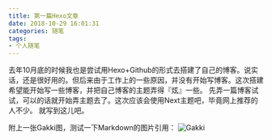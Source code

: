 ```yaml
---
title: 第一篇Hexo文章
date: 2018-10-29 16:01:31
categories: 随笔
tags: 
- 个人随笔
---
```

去年10月底的时候我也是尝试用Hexo+Github的形式去搭建了自己的博客。说实话，还是很好用的。但后来由于工作上的一些原因，并没有开始写博客。这次搭建希望能开始写一些博客，并把自己博客的主题弄得『炫』一些。
先弄一篇博客试试，可以的话就开始弄主题去了。这次应该会使用Next主题吧，毕竟网上推荐的人不少。
就写到这儿吧。

附上一张Gakki图，测试一下Markdown的图片引用：
![Gakki](https://jiantuku-image-tangtang233.oss-cn-hangzhou.aliyuncs.com/18-11-8/78893767.jpg "Gakki")
